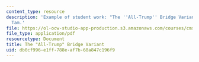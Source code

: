 ```yaml
---
content_type: resource
description: 'Example of student work: "The ''All-Trump'' Bridge Variant." Charles
  Tam.'
file: https://ol-ocw-studio-app-production.s3.amazonaws.com/courses/cms-608-game-design-spring-2008/db0cf996e1ff788eaf7b68a847c196f9_tam2.pdf
file_type: application/pdf
resourcetype: Document
title: The "All-Trump" Bridge Variant
uid: db0cf996-e1ff-788e-af7b-68a847c196f9
---
```

